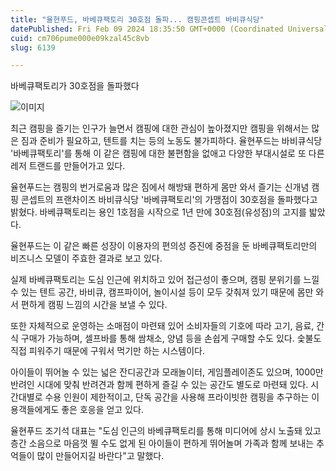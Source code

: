 ```yaml
---
title: "율현푸드, 바베큐팩토리 30호점 돌파... 캠핑콘셉트 바비큐식당"
datePublished: Fri Feb 09 2024 18:35:50 GMT+0000 (Coordinated Universal Time)
cuid: cm706pume000e09kzal45c8vb
slug: 6139

---
```



바베큐팩토리가 30호점을 돌파했다

![이미지](https://cdn.hashnode.com/res/hashnode/image/upload/v1739260368518/c046984d-47fb-4e84-9468-8d925d4eaf79.jpeg)

최근 캠핑을 즐기는 인구가 늘면서 캠핑에 대한 관심이 높아졌지만 캠핑을 위해서는 많은 짐과 준비가 필요하고, 텐트를 치는 등의 노동도 불가피하다. 율현푸드는 바비큐식당 '바베큐팩토리'를 통해 이 같은 캠핑에 대한 불편함을 없애고 다양한 부대시설로 또 다른 레저 트랜드를 만들어가고 있다.

율현푸드는 캠핑의 번거로움과 많은 짐에서 해방돼 편하게 몸만 와서 즐기는 신개념 캠핑 콘셉트의 프랜차이즈 바비큐식당 '바베큐팩토리'의 가맹점이 30호점을 돌파했다고 밝혔다. 바베큐팩토리는 용인 1호점을 시작으로 1년 만에 30호점(유성점)의 고지를 밟았다.

율현푸드는 이 같은 빠른 성장이 이용자의 편의성 증진에 중점을 둔 바베큐팩토리만의 비즈니스 모델이 주효한 결과로 보고 있다.

실제 바베큐팩토리는 도심 인근에 위치하고 있어 접근성이 좋으며, 캠핑 분위기를 느낄 수 있는 텐트 공간, 바비큐, 캠프파이어, 놀이시설 등이 모두 갖춰져 있기 때문에 몸만 와서 편하게 캠핑 느낌의 시간을 보낼 수 있다.

또한 자체적으로 운영하는 소매점이 마련돼 있어 소비자들의 기호에 따라 고기, 음료, 간식 구매가 가능하며, 셀프바를 통해 쌈채소, 양념 등을 손쉽게 구매할 수도 있다. 숯불도 직접 피워주기 때문에 구워서 먹기만 하는 시스템이다.

아이들이 뛰어놀 수 있는 넓은 잔디공간과 모래놀이터, 게임플레이존도 있으며, 1000만 반려인 시대에 맞춰 반려견과 함께 편하게 즐길 수 있는 공간도 별도로 마련돼 있다. 시간대별로 수용 인원이 제한적이고, 단독 공간을 사용해 프라이빗한 캠핑을 추구하는 이용객들에게도 좋은 호응을 얻고 있다.

율현푸드 조기석 대표는 "도심 인근의 바베큐팩토리를 통해 미디어에 상시 노출돼 있고 층간 소음으로 마음껏 뛸 수도 없게 된 아이들이 편하게 뛰어놀며 가족과 함께 보내는 추억들이 많이 만들어지길 바란다"고 말했다.